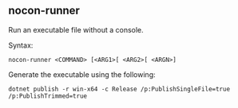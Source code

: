 ## nocon-runner

Run an executable file without a console.

Syntax:

```
nocon-runner <COMMAND> [<ARG1>[ <ARG2>[ <ARGN>]
```

Generate the executable using the following:

```
dotnet publish -r win-x64 -c Release /p:PublishSingleFile=true /p:PublishTrimmed=true
```